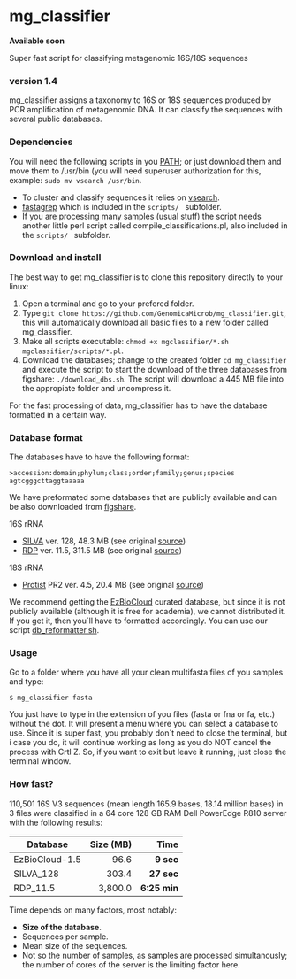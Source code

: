 # mg_classifier
**Available soon**

Super fast script for classifying metagenomic 16S/18S sequences
### version 1.4

mg_classifier assigns a taxonomy to 16S or 18S sequences produced by PCR amplification of metagenomic DNA. It can classify the sequences with several public databases.

### Dependencies
You will need the following scripts in you [PATH](http://www.troubleshooters.com/linux/prepostpath.htm); or just download them and move them to /usr/bin (you will need superuser authorization for this, example: `sudo mv vsearch /usr/bin`.
- To cluster and classify sequences it relies on [vsearch](https://github.com/torognes/vsearch).
- [fastagrep](http://nebc.nerc.ac.uk/nebc_website_frozen/nebc.nerc.ac.uk//tools/code-corner/scripts/sequence-formatting-and-other-text-manipulation.html#-ace_split-pl) which is included in the `scripts/ ` subfolder.
- If you are processing many samples (usual stuff) the script needs another little perl script called compile_classifications.pl, also included in the `scripts/ ` subfolder.

### Download and install
The best way to get mg_classifier is to clone this repository directly to your linux:
1. Open a terminal and go to your prefered folder.
2. Type `git clone https://github.com/GenomicaMicrob/mg_classifier.git`, this will automatically download all basic files to a new folder called mg_classifier.
3. Make all scripts executable: `chmod +x mgclassifier/*.sh mgclassifier/scripts/*.pl`.
3. Download the databases; change to the created folder `cd mg_classifier` and execute the script to start the download of the three databases from figshare: `./download_dbs.sh`. The script will download a 445 MB file into the appropiate folder and uncompress it.

For the fast processing of data, mg_classifier has to have the database formatted in a certain way.

### Database format
The databases have to have the following format:

```
>accession:domain;phylum;class;order;family;genus;species
agtcgggcttaggtaaaaa
```
We have preformated some databases that are publicly available and can be also downloaded from [figshare](https://figshare.com/account/home#/projects/20254).

16S rRNA
- [SILVA](10.6084/m9.figshare.4814062) ver. 128, 48.3 MB (see original [source](https://www.arb-silva.de))
- [RDP](10.6084/m9.figshare.4814959) ver. 11.5, 311.5 MB (see original [source](http://rdp.cme.msu.edu/misc/resources.jsp))

18S rRNA
- [Protist](10.6084/m9.figshare.4814056) PR2 ver. 4.5, 20.4 MB (see original [source](https://figshare.com/articles/PR2_rRNA_gene_database/3803709))

We recommend getting the [EzBioCloud](http://www.ezbiocloud.net/resources/pipelines) curated database, but since it is not publicly available (although it is free for academia), we cannot distributed it. If you get it, then you´ll have to formatted accordingly. You can use our script [db_reformatter.sh](https://github.com/GenomicaMicrob/db_reformatter).

### Usage
Go to a folder where you have all your clean multifasta files of you samples and type:

`$ mg_classifier fasta`

You just have to type in the extension of you files (fasta or fna or fa, etc.) without the dot. It will present a menu where you can select a database to use. Since it is super fast, you probably don´t need to close the terminal, but i case you do, it will continue working as long as you do NOT cancel the process with Crtl Z. So, if you want to exit but leave it running, just close the terminal window.

### How fast?
110,501 16S V3 sequences (mean length 165.9 bases, 18.14 million bases) in 3 files were classified in a 64 core 128 GB RAM Dell PowerEdge R810 server with the following results:

| Database | Size (MB) | Time |
| --- | ---: | ---:|
| EzBioCloud-1.5 | 96.6 | **9 sec** |
| SILVA_128 | 303.4 | **27 sec** |
| RDP_11.5 | 3,800.0 | **6:25 min** |

Time depends on many factors, most notably:
- **Size of the database**.
- Sequences per sample.
- Mean size of the sequences.
- Not so the number of samples, as samples are processed simultanously; the number of cores of the server is the limiting factor here.
